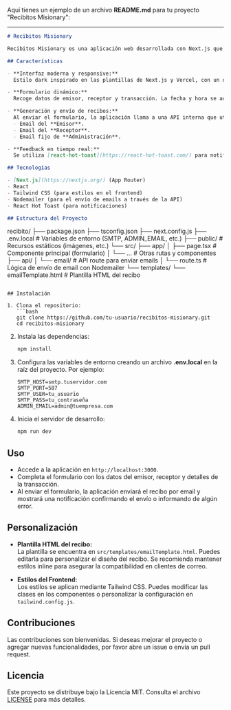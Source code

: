 Aquí tienes un ejemplo de un archivo **README.md** para tu proyecto "Recibitos Misionary":

---

```markdown
# Recibitos Misionary

Recibitos Misionary es una aplicación web desarrollada con Next.js que permite generar recibos de pago de forma dinámica. El proyecto cuenta con un formulario que recoge la información del emisor, receptor y detalles de la transacción, y utiliza una API interna para enviar el recibo vía email a tres destinatarios: el emisor, el receptor y un correo fijo de administración.

## Características

- **Interfaz moderna y responsive:**  
  Estilo dark inspirado en las plantillas de Next.js y Vercel, con un diseño limpio y elegante.

- **Formulario dinámico:**  
  Recoge datos de emisor, receptor y transacción. La fecha y hora se actualizan automáticamente cada minuto y se ajustan a la zona horaria deseada (UTC-3).

- **Generación y envío de recibos:**  
  Al enviar el formulario, la aplicación llama a una API interna que utiliza Nodemailer para enviar el recibo en formato HTML a:
  - Email del **Emisor**.
  - Email del **Receptor**.
  - Email fijo de **Administración**.

- **Feedback en tiempo real:**  
  Se utiliza [react-hot-toast](https://react-hot-toast.com/) para notificar al usuario sobre el estado del envío del recibo.

## Tecnologías

- [Next.js](https://nextjs.org/) (App Router)
- React
- Tailwind CSS (para estilos en el frontend)
- Nodemailer (para el envío de emails a través de la API)
- React Hot Toast (para notificaciones)

## Estructura del Proyecto

```
recibito/
├── package.json
├── tsconfig.json
├── next.config.js
├── .env.local           # Variables de entorno (SMTP, ADMIN_EMAIL, etc.)
├── public/              # Recursos estáticos (imágenes, etc.)
└── src/
    ├── app/
    │   ├── page.tsx     # Componente principal (formulario)
    │   └── ...          # Otras rutas y componentes
    ├── api/
    │   └── email/       # API route para enviar emails
    │       └── route.ts # Lógica de envío de email con Nodemailer
    └── templates/
        └── emailTemplate.html   # Plantilla HTML del recibo
```

## Instalación

1. Clona el repositorio:
   ```bash
   git clone https://github.com/tu-usuario/recibitos-misionary.git
   cd recibitos-misionary
   ```

2. Instala las dependencias:
   ```bash
   npm install
   ```

3. Configura las variables de entorno creando un archivo **.env.local** en la raíz del proyecto. Por ejemplo:
   ```env
   SMTP_HOST=smtp.tuservidor.com
   SMTP_PORT=587
   SMTP_USER=tu_usuario
   SMTP_PASS=tu_contraseña
   ADMIN_EMAIL=admin@tuempresa.com
   ```

4. Inicia el servidor de desarrollo:
   ```bash
   npm run dev
   ```

## Uso

- Accede a la aplicación en `http://localhost:3000`.
- Completa el formulario con los datos del emisor, receptor y detalles de la transacción.
- Al enviar el formulario, la aplicación enviará el recibo por email y mostrará una notificación confirmando el envío o informando de algún error.

## Personalización

- **Plantilla HTML del recibo:**  
  La plantilla se encuentra en `src/templates/emailTemplate.html`. Puedes editarla para personalizar el diseño del recibo. Se recomienda mantener estilos inline para asegurar la compatibilidad en clientes de correo.

- **Estilos del Frontend:**  
  Los estilos se aplican mediante Tailwind CSS. Puedes modificar las clases en los componentes o personalizar la configuración en `tailwind.config.js`.

## Contribuciones

Las contribuciones son bienvenidas. Si deseas mejorar el proyecto o agregar nuevas funcionalidades, por favor abre un issue o envía un pull request.

## Licencia

Este proyecto se distribuye bajo la Licencia MIT. Consulta el archivo [LICENSE](LICENSE) para más detalles.

```

 